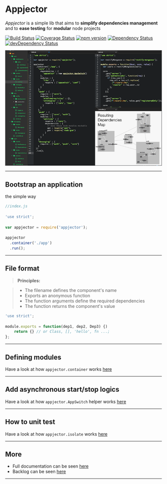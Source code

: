 Appjector
===================

*Appjector* is a simple lib that aims to **simplify dependencies management** and to **ease testing** for **modular** node projects

[![Build Status](https://travis-ci.org/machard/appjector.svg?branch=master)](https://travis-ci.org/machard/appjector)
[![Coverage Status](https://coveralls.io/repos/machard/appjector/badge.svg?branch=master)](https://coveralls.io/r/machard/appjector?branch=master)
[![npm version](https://badge.fury.io/js/appjector.svg)](http://badge.fury.io/js/appjector)
[![Dependency Status](https://david-dm.org/machard/appjector.svg)](https://david-dm.org/machard/appjector)
[![devDependency Status](https://david-dm.org/machard/appjector/dev-status.svg)](https://david-dm.org/machard/appjector#info=devDependencies)

![cover](./img/cover.png)

----------

Bootstrap an application
-------------

the simple way

```javascript
//index.js

'use strict';

var appjector = require('appjector');

appjector
  .container('./app')
  .run();

```

----------

File format
-------------

> **Principles:**

> - The filename defines the component's name
> - Exports an anonymous function
> - The function arguments define the required dependencies
> - The function returns the component's value


```javascript
'use strict';

module.exports = function(dep1, dep2, Dep3) {)
	return {} // or Class, [], 'hello', fn ...;
};
```

----------------


Defining modules
-------------

Have a look at how `appjector.container` works [here](http://github.com/machard/appjector/blob/master/appjector.container.md)

----------------


Add asynchronous start/stop logics
-------------

Have a look at how `appjector.AppSwitch` helper works [here](http://github.com/machard/appjector/blob/master/appjector.AppSwitch.md)

----------------


How to unit test
-------------

Have a look at how `appjector.isolate` works [here](http://github.com/machard/appjector/blob/master/appjector.isolate.md)


----------------


More
-------------
- Full documentation can be seen [here](http://machard.github.com/appjector)
- Backlog can be seen [here](http://github.com/machard/appjector/blob/master/backlog.md)

----------------